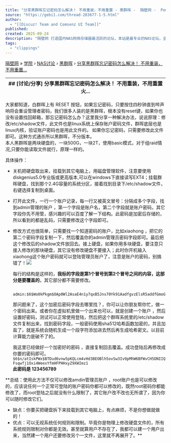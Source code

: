 ```yaml
---
title: "分享黑群晖忘记密码怎么解决！ 不用重装，不用重置 - 黑群晖 -  隔壁网 -  Powered by Discuz!"
source: "https://gebi1.com/thread-283677-1-5.html"
author:
  - "[[Discuz! Team and Comsenz UI Team]]"
published:
created: 2025-09-24
description: "隔壁网 打造国内NAS网络存储器最活跃的论坛，本站是最专业的NAS论坛，全部讨论以NAS和PT站邀请码为核心，集聚了最活跃的一部分NAS爱好者和PT网站爱好者,家庭服务器数据中心 ,隔壁网"
tags:
  - "clippings"
---
```

[隔壁网](https://gebi1.com/ "首页") *»* [学院](https://gebi1.com/forum.php) *›* [NAS讨论](https://gebi1.com/forum.php?gid=308) *›* [黑群晖](https://gebi1.com/forum-44-5.html) *›* [分享黑群晖忘记密码怎么解决！ 不用重装，不用重置...](https://gebi1.com/thread-283677-1-1.html)

|   ## \[讨论/分享\] 分享黑群晖忘记密码怎么解决！ 不用重装，不用重置  火... |
| --- |

大家都知道，白群晖上有 RESET 按钮，如果忘记密码，只要按住四秒钟直到哔声响将会重设管理者密码，我们很多人装的是黑群晖，根本没有reset键，如果你也没有设置找回邮箱，那忘记密码怎么办？这里我分享一种解决办法，说说原理：修改/etc/shadow文件，此文件也是linux系统上保存账户密码文件，群晖底层也是linux内核，验证账户密码也是用此文件的。 如果你忘记密码，只需要修改此文件即可。这种方式通杀所以黑群晖，不分版本。  
本人黑群晖是两块硬盘的，一块500G，一块2T，使用basic模式，对于组raid情况,只要你能读取文件就行，原理一样的。  
  
  
具体操作：  

- 关机把硬盘取出来，挂载到其它电脑上，用磁盘管理软件，注意要使用diskgenius5.0专业版或更高版本,可以在windows下直接读写EXT4；挂载群晖硬盘，找到那个2.4G容量的系统分区，接着找到目录下/etc/shadow文件，右键选择复制到桌面。
- 打开此文件，一行一个账户记录，每一行又被英文冒号：分隔成多个字段，找到admin管理的账户 ，第一个字段是账户名，第二个字段就是账户密码，其它字段你先不用管，感兴趣的可以百度了解一下结构。此密码是加密后存储的，所以看到的都是乱码，只需要修改这个字段即可。
- 修改方式也很简单，只需要找一个知道密码的账户，比如xiaohong ，把它的第二个密码字段复制一下，然后覆盖你的admin管理员密码字段即可。最后把这个修改后的shadow文件放回去。接上硬盘，如果你用多块硬盘，要注意只接入修改的那块硬盘，其它没有修改硬盘不要接入；此时你开机输入xiaohong这个账户密码就可以登陆管理员账户了，注意是账户的密码，别搞错了！![](https://gebi1.com/static/image/smiley/comcom/4.gif)     
      
    每行的结构是这样的，**我标的字段是第1个冒号到第2个冒号之间的内容，这部分是要覆盖的**，其它部分都不需要修改。 
	
		admin:$6$Wo0kPkgm$OAp0Wl2AsaE4n1y7qxB5Jns70Yk91AadfgvzElsR5addfGmoGCC8DUXkKzK7vyiV8wXNeaWNm861:15832:0:99999:7:::
    
            
      
    那问题来了，这个加密后密码字段去哪里找？，你可以让你朋友帮你忙，做一个密码出来。或者你在虚拟机里做一个出来也可以，就是创建一个账户 ，然后设置好密码，测试可以正常使用登陆，然后把这个群晖系统里的/etc/shadow文件复制出来，找到密码字段，一般密码使用sha512哈希函数加密的，并且加盐了，就是系统会随机生成一个段字符添加进去然后再生成哈希密文。以目前计算能力是破不了的。  
      
      
    我这里已经做好一个加密好的密码 ，直接复制回去覆盖。成功登陆后再修改成你要的密码即可。  
    `$6$n/atIskPWx$BTDud6vnw5pKQLcm4vHd3BEOBlh5ovSw3Iv9pMhW6BFWvCH5DNIIQFsqwfj1Oxi4WeexYfmHFPHHxyZ9XWImz1`  
    **此密码是 123456789**  
      
    
**总结：使用此方法不仅可以修改amdin管理员账户 ，root账户也是可以修改的，应该说任何一个正常可登陆的账户密码你都可以修改的，既然root密码你都能修改了，而root登陆之后就没有什么限制了，其它账户改不改也无所谓了，因为你可以随时修改它们。  
- 缺点：你要买把硬盘拆下来挂载到其它电脑上，有点麻烦，不是你想做就做的！  
- 优点：可以无视系统任何规则和限制。毕竟你是物理上修改硬盘文件的，所有系统规则限制对你都是无效。甚至就算用户不存在了，我都可以建一个用户出来，当然建一个用户还要修改另个一文件，这里就不再展开了。**